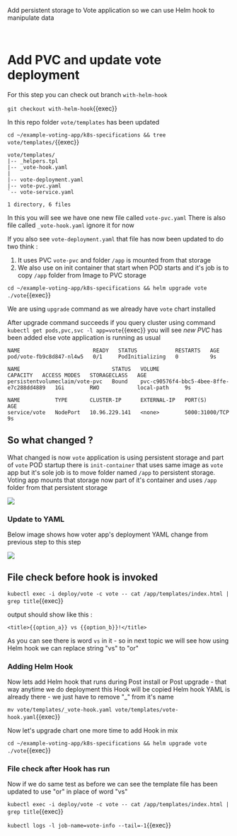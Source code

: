 
Add persistent storage to Vote application so we can use Helm hook to manipulate data

<br>

# Add PVC and update vote deployment 

For this step you can check out branch `with-helm-hook`

`git checkout with-helm-hook`{{exec}}

In this repo folder `vote/templates` has been updated

`cd ~/example-voting-app/k8s-specifications && tree vote/templates/`{{exec}}

```
vote/templates/
|-- _helpers.tpl
|-- _vote-hook.yaml
|
|-- vote-deployment.yaml
|-- vote-pvc.yaml
`-- vote-service.yaml

1 directory, 6 files
```

In this you will see we have one new file called `vote-pvc.yaml`
There is also file called `_vote-hook.yaml` ignore it for now 

If you also see `vote-deployment.yaml` that file has now been updated to do two think : 

1. It uses PVC `vote-pvc` and folder `/app` is mounted from that storage 
2. We also use on init container that start when POD starts and it's job is to copy `/app` folder from Image to PVC storage 

`cd ~/example-voting-app/k8s-specifications && helm upgrade vote ./vote`{{exec}}

We are using `upgrade` command as we already have `vote` chart installed 

After upgrade command succeeds if you query cluster using command `kubectl get pods,pvc,svc -l app=vote`{{exec}} you will see _new PVC_ has been added else vote application is running as usual 

```
NAME                       READY   STATUS            RESTARTS   AGE
pod/vote-fb9c8d847-nl4w5   0/1     PodInitializing   0          9s

NAME                             STATUS   VOLUME                                     CAPACITY   ACCESS MODES   STORAGECLASS   AGE
persistentvolumeclaim/vote-pvc   Bound    pvc-c90576f4-bbc5-4bee-8ffe-e7c288dd4889   1Gi        RWO            local-path     9s

NAME           TYPE       CLUSTER-IP      EXTERNAL-IP   PORT(S)          AGE
service/vote   NodePort   10.96.229.141   <none>        5000:31000/TCP   9s
```

## So what changed ?

What changed is now `vote` application is using persistent storage and part of `vote` POD startup there is `init-container` that uses same image as `vote` app but it's sole job is to move folder named `/app` to persistent storage. Voting app mounts that storage now part of it's container and uses `/app` folder from that persistent storage 

![](https://i.ibb.co/VvpCQGW/voter-app-change.gif)

### Update to YAML 

Below image shows how voter app's deployment YAML change from previous step to this step 

![](https://i.ibb.co/wKgnvxn/image.png)

## File check before hook is invoked 

`kubectl exec -i deploy/vote -c vote -- cat /app/templates/index.html | grep title`{{exec}}

output should show like this : 

`<title>{{option_a}} vs {{option_b}}!</title>`

As you can see there is word `vs` in it - so in next topic we will see how using Helm hook we can replace string "vs" to "or"

### Adding Helm Hook 

Now lets add Helm hook that runs during Post install or Post upgrade - that way anytime we do deployment this Hook will be copied
Helm hook YAML is already there - we just have to remove "_" from it's name 

`mv vote/templates/_vote-hook.yaml vote/templates/vote-hook.yaml`{{exec}}

Now let's upgrade chart one more time to add Hook in mix 

`cd ~/example-voting-app/k8s-specifications && helm upgrade vote ./vote`{{exec}}

### File check after Hook has run 

Now if we do same test as before we can see the template file has been updated to use "or" in place of word "vs" 

`kubectl exec -i deploy/vote -c vote -- cat /app/templates/index.html | grep title`{{exec}}

`kubectl logs -l job-name=vote-info --tail=-1`{{exec}}